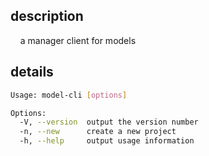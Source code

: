 ## description
&nbsp;&nbsp;&nbsp;&nbsp;a manager client for models

## details
```bash
Usage: model-cli [options]

Options:
  -V, --version  output the version number
  -n, --new      create a new project
  -h, --help     output usage information
```
